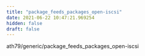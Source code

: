 ```yaml
---
title: "package_feeds_packages_open-iscsi"
date: 2021-06-22 10:47:21.969254
hidden: false
draft: false
---
```


ath79/generic/package_feeds_packages_open-iscsi

